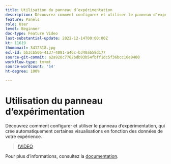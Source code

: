 ```yaml
---
title: Utilisation du panneau d’expérimentation
description: Découvrez comment configurer et utiliser le panneau d’expérimentation, qui crée automatiquement certaines visualisations en fonction des données de votre expérience.
feature: Panels
role: User
level: Beginner
doc-type: Feature Video
last-substantial-update: 2022-12-14T00:00:00Z
kt: 11619
thumbnail: 3412318.jpg
exl-id: bb3cb506-4137-4081-a46c-b340ab58d177
source-git-commit: a2a920c7762bdb93b54fbff1dc5f36bcc10e9400
workflow-type: tm+mt
source-wordcount: '54'
ht-degree: 100%

---
```


# Utilisation du panneau d’expérimentation

Découvrez comment configurer et utiliser le panneau d’expérimentation, qui crée automatiquement certaines visualisations en fonction des données de votre expérience.

>[!VIDEO](https://video.tv.adobe.com/v/3416821/?quality=12&learn=on&captions=fre_fr)

Pour plus dʼinformations, consultez la [documentation](https://experienceleague.adobe.com/docs/analytics-platform/using/cja-workspace/panels/experimentation.html?lang=fr).
